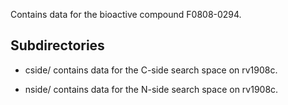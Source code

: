 Contains data for the bioactive compound F0808-0294.

## Subdirectories

- cside/ contains data for the C-side search space on rv1908c.

- nside/ contains data for the N-side search space on rv1908c.

